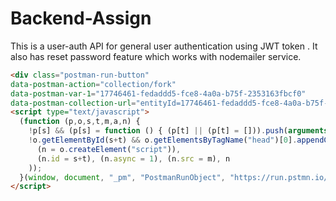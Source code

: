 # Backend-Assign
This is a user-auth API for general user authentication using JWT token . It also has reset password feature which works with nodemailer service.

```html
<div class="postman-run-button"
data-postman-action="collection/fork"
data-postman-var-1="17746461-fedaddd5-fce8-4a0a-b75f-2353163fbcf0"
data-postman-collection-url="entityId=17746461-fedaddd5-fce8-4a0a-b75f-2353163fbcf0&entityType=collection&workspaceId=aa47fdae-606e-4bb4-9839-4dc11384907d"></div>
<script type="text/javascript">
  (function (p,o,s,t,m,a,n) {
    !p[s] && (p[s] = function () { (p[t] || (p[t] = [])).push(arguments); });
    !o.getElementById(s+t) && o.getElementsByTagName("head")[0].appendChild((
      (n = o.createElement("script")),
      (n.id = s+t), (n.async = 1), (n.src = m), n
    ));
  }(window, document, "_pm", "PostmanRunObject", "https://run.pstmn.io/button.js"));
</script>

```
